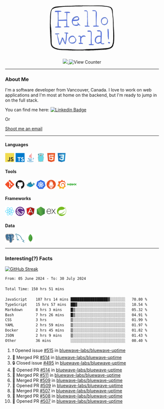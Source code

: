 <div align="center">
    <img src="./img/hello_world.webp" height="200px" width="">
    <div>
        <a href="https://www.linkedin.com/in/ajhollid">
            <img src="https://img.shields.io/badge/LinkedIn-blue"/>
        </a>
        <img src="https://komarev.com/ghpvc/?username=ajhollid&color=yellow" alt="View Counter">
    </div>
</div>

---

### About Me

I'm a software developer from Vancouver, Canada. I love to work on web applications and I'm most at home on the backend, but I'm ready to jump in on the full stack.

You can find me here: [![Linkedin Badge](https://img.shields.io/badge/-ajhollid-blue?style=flat&logo=Linkedin&logoColor=white)](https://www.linkedin.com/in/ajhollid)

Or

[Shoot me an email](mailto:ajhollid@gmail.com)

---

#### Languages

<div>
    <img src="./img/devicons/javascript-original.svg" width=30 height=30 alt="JavaScript">
    <img src="/img/devicons/typescript-original.svg" width=30 height=30 alt="TypeScript">
    <img src="./img/devicons/java-original.svg" width=30 height=30 alt="Java">
    <img src="./img/devicons/go-original.svg" width=30 height=30 alt="Golang">
    <img src="./img/devicons/html5-original.svg" width=30 height=30 alt="HTML 5">
    <img src="./img/devicons/css3-original.svg" width=30 height=30 alt="CSS 3">
</div>

#### Tools

<div>
    <img src="./img/devicons/git-original.svg" width=30 height=30 alt="Git">
    <img src="./img/devicons/github-original.svg" width=30 height=30 alt="Github">
    <img src="./img/devicons/docker-original.svg" width=30 
    height=30 alt="Docker">
    <img src="./img/devicons/kubernetes-original.svg" width=30 height=30 alt="K8">
    <img src="./img/devicons/prometheus-original.svg" width=30 height=30 alt="Prometheus">
    <img src="./img/devicons/grafana-original.svg" width=30 height=30 alt="Grafana">
    <img src="./img/devicons/nginx-original.svg" width=30 height=30 alt="Nginx">
</div>

#### Frameworks

<div>
    <img src="./img/devicons/react-original.svg" width=30 height=30 alt="React">
    <img src="./img/devicons/gatsby-original.svg" width=30 height=30 alt="Gatsby">
    <img src="./img/devicons/angularjs-original.svg" width=30 height=30 alt="AngularJS">
    <img src="./img/devicons/nodejs-original.svg" width=30 height=30 alt="NodeJS">
    <img src="./img/devicons/express-original.svg" width=30 height=30 alt="Express">
    <img src="./img/devicons/spring-original.svg" width=30 height=30 alt="Spring">
</div>

#### Data

<div>
    <img src="./img/devicons/postgresql-original.svg" width=30 height=30 alt="Postgresql">
    <img src="./img/devicons/mysql-original.svg" width=30 height=30 alt="Mysql">
    <img src="./img/devicons/mongodb-original.svg" width=30 height=30 alt="MongoDB">
</div>

---

### Interesting(?) Facts

[![GitHub Streak](http://github-readme-streak-stats.herokuapp.com?user=ajhollid)](https://git.io/streak-stats)

 <!--START_SECTION:waka-->

```txt
From: 05 June 2024 - To: 30 July 2024

Total Time: 150 hrs 51 mins

JavaScript    107 hrs 14 mins █████████████████▓░░░░░░░   70.80 %
TypeScript    15 hrs 57 mins  ██▓░░░░░░░░░░░░░░░░░░░░░░   10.54 %
Markdown      8 hrs 3 mins    █▒░░░░░░░░░░░░░░░░░░░░░░░   05.32 %
Bash          7 hrs 26 mins   █▒░░░░░░░░░░░░░░░░░░░░░░░   04.91 %
CSS           3 hrs           ▒░░░░░░░░░░░░░░░░░░░░░░░░   01.99 %
YAML          2 hrs 59 mins   ▒░░░░░░░░░░░░░░░░░░░░░░░░   01.97 %
Docker        2 hrs 45 mins   ▒░░░░░░░░░░░░░░░░░░░░░░░░   01.82 %
JSON          2 hrs 9 mins    ▒░░░░░░░░░░░░░░░░░░░░░░░░   01.43 %
Other         36 mins         ░░░░░░░░░░░░░░░░░░░░░░░░░   00.40 %
```

<!--END_SECTION:waka-->


<!--START_SECTION:activity-->
1. ❗ Opened issue [#515](https://github.com/bluewave-labs/bluewave-uptime/issues/515) in [bluewave-labs/bluewave-uptime](https://github.com/bluewave-labs/bluewave-uptime)
2. 🎉 Merged PR [#514](https://github.com/bluewave-labs/bluewave-uptime/pull/514) in [bluewave-labs/bluewave-uptime](https://github.com/bluewave-labs/bluewave-uptime)
3. 🔒 Closed issue [#495](https://github.com/bluewave-labs/bluewave-uptime/issues/495) in [bluewave-labs/bluewave-uptime](https://github.com/bluewave-labs/bluewave-uptime)
4. 💪 Opened PR [#514](https://github.com/bluewave-labs/bluewave-uptime/pull/514) in [bluewave-labs/bluewave-uptime](https://github.com/bluewave-labs/bluewave-uptime)
5. 🎉 Merged PR [#511](https://github.com/bluewave-labs/bluewave-uptime/pull/511) in [bluewave-labs/bluewave-uptime](https://github.com/bluewave-labs/bluewave-uptime)
6. 🎉 Merged PR [#509](https://github.com/bluewave-labs/bluewave-uptime/pull/509) in [bluewave-labs/bluewave-uptime](https://github.com/bluewave-labs/bluewave-uptime)
7. 💪 Opened PR [#509](https://github.com/bluewave-labs/bluewave-uptime/pull/509) in [bluewave-labs/bluewave-uptime](https://github.com/bluewave-labs/bluewave-uptime)
8. 🎉 Merged PR [#507](https://github.com/bluewave-labs/bluewave-uptime/pull/507) in [bluewave-labs/bluewave-uptime](https://github.com/bluewave-labs/bluewave-uptime)
9. 🎉 Merged PR [#508](https://github.com/bluewave-labs/bluewave-uptime/pull/508) in [bluewave-labs/bluewave-uptime](https://github.com/bluewave-labs/bluewave-uptime)
10. 💪 Opened PR [#507](https://github.com/bluewave-labs/bluewave-uptime/pull/507) in [bluewave-labs/bluewave-uptime](https://github.com/bluewave-labs/bluewave-uptime)
<!--END_SECTION:activity-->
